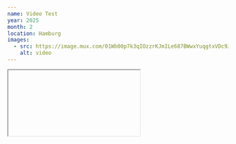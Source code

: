 ```yaml
---
name: Video Test
year: 2025
month: 2
location: Hamburg
images:
  - src: https://image.mux.com/01Wb00p7k3qIOzzrKJmILe687BWwxYuqgtxVDc9JUwgXk/thumbnail.png?width=214&height=121&time=214
    alt: video
---
```

<iframe

  src="https://player.mux.com/01Wb00p7k3qIOzzrKJmILe687BWwxYuqgtxVDc9JUwgXk?metadata-video-title=Help_Version1&video-title=Help_Version1&accent-color=%23000000&primary-color=%23f1fff4"

  style="width: 100%; border: none; aspect-ratio: 16/9;"

  allow="accelerometer; gyroscope; autoplay; encrypted-media; picture-in-picture;"

  allowfullscreen

\></iframe>

